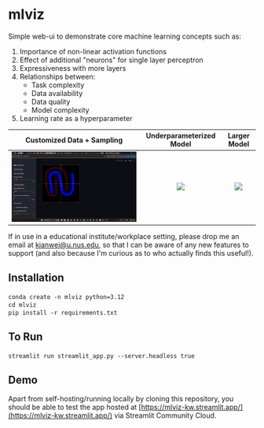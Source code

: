 # mlviz

Simple web-ui to demonstrate core machine learning concepts such as:
1. Importance of non-linear activation functions
2. Effect of additional "neurons" for single layer perceptron
3. Expressiveness with more layers
4. Relationships between:
    * Task complexity 
    * Data availability
    * Data quality
    * Model complexity
5. Learning rate as a hyperparameter


Customized Data + Sampling |  Underparameterized Model | Larger Model 
:-------------------------:|:-------------------------:|:-------------------------:
![](./assets/paintingsampling.gif) | ![](./assets/underfit.gif) | ![](./assets/standardfit.gif)  

If in use in a educational institute/workplace setting, please drop me an email at kianwei@u.nus.edu, so that I can be aware of any new features to support (and also because I'm curious as to who actually finds this useful!).

## Installation

```
conda create -n mlviz python=3.12
cd mlviz
pip install -r requirements.txt
```

## To Run

```
streamlit run streamlit_app.py --server.headless true
```

## Demo

Apart from self-hosting/running locally by cloning this repository, you should be able to test the app hosted at [https://mlviz-kw.streamlit.app/](https://mlviz-kw.streamlit.app/) via Streamlit Community Cloud. 
